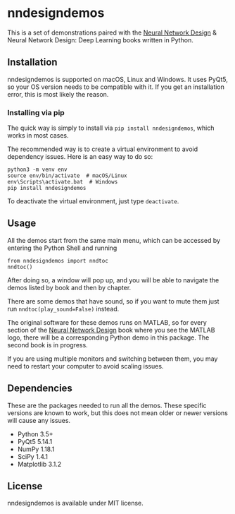 # nndesigndemos

This is a set of demonstrations paired with the [Neural Network Design](https://hagan.okstate.edu/nnd.html) 
& Neural Network Design: Deep Learning books written in Python.

## Installation

nndesigndemos is supported on macOS, Linux and Windows. It uses PyQt5, so your OS version needs to be compatible with it.
 If you get an installation error, this is most likely the reason.

### Installing via pip

The quick way is simply to install via `pip install nndesigndemos`, which works in most cases.

The recommended way is to create a virtual environment to avoid dependency issues. Here is an easy way to do so:

```
python3 -m venv env
source env/bin/activate  # macOS/Linux
env\Scripts\activate.bat  # Windows
pip install nndesigndemos
```

To deactivate the virtual environment, just type `deactivate`.

## Usage

All the demos start from the same main menu, which can be accessed by entering the Python Shell and running

```
from nndesigndemos import nndtoc
nndtoc()
```

After doing so, a window will pop up, and you will be able to navigate the demos listed by book and then by chapter.

There are some demos that have sound, so if you want to mute them just run `nndtoc(play_sound=False)` instead.

The original software for these demos runs on MATLAB, so for every section of the 
[Neural Network Design](https://hagan.okstate.edu/NNDesign.pdf) book where you see the MATLAB logo, 
there will be a corresponding Python demo in this package. The second book is in progress.

If you are using multiple monitors and switching between them, you may need to restart your computer to avoid scaling issues.

## Dependencies

These are the packages needed to run all the demos. These specific versions are known to work, but this does not mean 
older or newer versions will cause any issues.

- Python 3.5+
- PyQt5 5.14.1
- NumPy 1.18.1
- SciPy 1.4.1
- Matplotlib 3.1.2

## License

nndesigndemos is available under MIT license.
